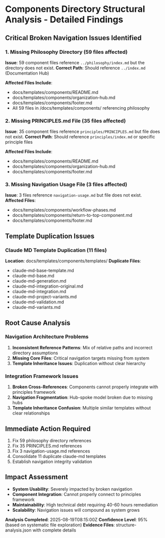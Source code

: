 # Components Directory Structural Analysis - Detailed Findings

## Critical Broken Navigation Issues Identified

### 1. Missing Philosophy Directory (59 files affected)
**Issue**: 59 component files reference `../philosophy/index.md` but the directory does not exist.
**Correct Path**: Should reference `../index.md` (Documentation Hub)

**Affected Files Include**:
- docs/templates/components/README.md
- docs/templates/components/organization-hub.md  
- docs/templates/components/footer.md
- All 59 files in /docs/templates/components/ referencing philosophy

### 2. Missing PRINCIPLES.md File (35 files affected)  
**Issue**: 35 component files reference `principles/PRINCIPLES.md` but file does not exist.
**Correct Path**: Should reference `principles/index.md` or specific principle files

**Affected Files Include**:
- docs/templates/components/README.md
- docs/templates/components/organization-hub.md
- docs/templates/components/footer.md

### 3. Missing Navigation Usage File (3 files affected)
**Issue**: 3 files reference `navigation-usage.md` but file does not exist.
**Affected Files**:
- docs/templates/components/workflow-phases.md
- docs/templates/components/return-to-top-component.md  
- docs/templates/components/footer.md

## Template Duplication Issues

### Claude MD Template Duplication (11 files)
**Location**: docs/templates/components/templates/
**Duplicate Files**:
- claude-md-base-template.md
- claude-md-base.md
- claude-md-generation.md
- claude-md-integration-original.md
- claude-md-integration.md
- claude-md-project-variants.md
- claude-md-validation.md
- claude-md-variants.md

## Root Cause Analysis

### Navigation Architecture Problems
1. **Inconsistent Reference Patterns**: Mix of relative paths and incorrect directory assumptions
2. **Missing Core Files**: Critical navigation targets missing from system
3. **Template Inheritance Issues**: Duplication without clear hierarchy

### Integration Framework Issues  
1. **Broken Cross-References**: Components cannot properly integrate with principles framework
2. **Navigation Fragmentation**: Hub-spoke model broken due to missing hubs
3. **Template Inheritance Confusion**: Multiple similar templates without clear relationships

## Immediate Action Required
1. Fix 59 philosophy directory references
2. Fix 35 PRINCIPLES.md references  
3. Fix 3 navigation-usage.md references
4. Consolidate 11 duplicate claude-md templates
5. Establish navigation integrity validation

## Impact Assessment
- **System Usability**: Severely impacted by broken navigation
- **Component Integration**: Cannot properly connect to principles framework  
- **Maintainability**: High technical debt requiring 40-60 hours remediation
- **Scalability**: Navigation issues will compound as system grows

**Analysis Completed**: 2025-08-19T08:15:00Z
**Confidence Level**: 95% (based on systematic file exploration)
**Evidence Files**: structure-analysis.json with complete details

